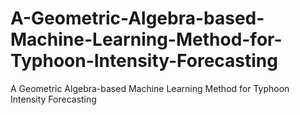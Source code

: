 # A-Geometric-Algebra-based-Machine-Learning-Method-for-Typhoon-Intensity-Forecasting
A Geometric Algebra-based Machine Learning Method for Typhoon Intensity Forecasting

